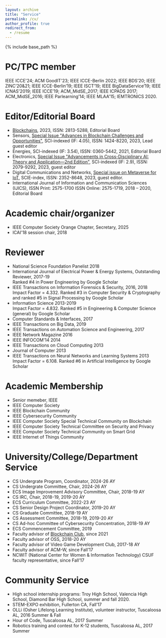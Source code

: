 ```yaml
---
layout: archive
title: "Service"
permalink: /cv/
author_profile: true
redirect_from:
  - /resume
---
```


{% include base_path %}

PC/TPC member
======
IEEE ICCE'24; ACM GoodIT'23; IEEE ICCE-Berlin 2022; IEEE BDS’20; IEEE ZINC’20&21; IEEE ICCE-Berlin’19; IEEE ISCT’19; IEEE BigDataService’19; IEEE ICNAS'2019; IEEE ICCE’19; ACM_MidSE_2017; IEEE ICPADS 2017; ACM_MidSE_2016; IEEE Parlearning’14; IEEE MLAA'15; IEMTRONICS 2020.

Editor/Editorial Board
======
- [Blockchains](https://www.mdpi.com/journal/blockchains/editors), 2023, ISSN: 2813-5288, Editorial Board
- Sensors, [Special Issue "Advances in Blockchain Challenges and Opportunities"](https://www.mdpi.com/journal/sensors/special_issues/0E9R83J7XJ), SCI-indexed (IF: 4.05), ISSN: 1424-8220, 2023, Lead guest editor
- Energies, SCI-indexed (IF: 3.54), ISSN: 0360-5442, 2021, Editorial Board
- Electronics, [Special Issue "Advancements in Cross-Disciplinary AI: Theory and Application—2nd Edition"](https://www.mdpi.com/journal/electronics/special_issues/IXIWU6WOB9), SCI-indexed (IF: 2.9), ISSN: 2079-9292, 2023, guest editor
- Digital Communications and Networks, [Special issue on Metaverse for IoT](https://www.keaipublishing.com/en/journals/digital-communications-and-networks/), SCIE-index, ISSN: 2352-8648, 2023, guest editor.
- International Journal of Information and Communication Sciences (IJICS), ISSN Print:  2575-1700
ISSN Online:  2575-1719, 2018 – 2020, Editorial Board

Academic chair/organizer
=====
- IEEE Computer Society Orange Chapter, Secretary, 2025
- ICAI'18 session chair, 2018

Reviewer
======
- National Science Foundation Panelist 2018
- International Journal of Electrical Power & Energy Systems, Outstanding Reviewer, 2017-19<br/>
Ranked #4 in Power Engineering by Google Scholar
- IEEE Transactions on Information Forensics & Security, 2016, 2018<br/>
Impact Factor = 4.332. Ranked #3 in Computer Security & Cryptography and ranked #5 in Signal Processing by Google Scholar
- Information Science 2013-2019<br/>
Impact Factor = 4.832. Ranked #5 in Engineering & Computer Science (general) by Google Scholar
- Computer Standards & Interfaces, 2017
- IEEE Transactions on Big Data, 2019
- IEEE Transactions on Automation Science and Engineering, 2017
- IEEE Network Magazine 2016
- IEEE INFOCOM'14 2014
- IEEE Transactions on Cloud Computing 2013
- Journal of Computer 2013
- IEEE Transactions on Neural Networks and Learning Systems 2013<br/>
Impact Factor = 6.108. Ranked #6 in Artificial Intelligence by Google Scholar


Academic Membership
======
- Senior memeber, IEEE
- IEEE Computer Society
- IEEE Blockchain Community
- IEEE Cybersecurity Community
- IEEE Computer Society Special Technical Community on Blockchain
- IEEE Computer Society Technical Committee on Security and Privacy
- IEEE Computer Society Technical Community on Smart Grid
- IEEE Internet of Things Community


University/College/Department Service
======
- CS Undergrate Program, Coordinator, 2024-26 AY
- CS Undergrate Committee, Chair, 2024-26 AY
- ECS Image Improvement Advisory Committee, Chair, 2018-19 AY
- CS IRC, Chair, 2018-19, 2019-20 AY
- ECS Curriculum Committee, 2022-23 AY
- CS Senior Design Project Coordinator, 2019-20 AY
- CS Graduate Committee, 2018-19 AY
- CS Assessment Committee, 2018-19, 2019-20 AY
- CS Ad-hoc Committee of Cybersecurity Concentration, 2018-19 AY
- ECS Commencement Committee, 2019
- Faculty advisor of [Blockchain Club](https://tuffytoken.github.io/), since 2021
- Faculty advisor of OSS, 2018-20 AY
- Faculty advisor of Video Game Development Club, 2017-18 AY
- Faculty advisor of ACM-W, since Fall’17 
- NCWIT (National Center for Women & Information Technology) CSUF faculty representative, since Fall’17


Community Service
======
- High school internship programs: Troy High School, Valencia High School, Diamond Bar High School, summer and fall 2020.
- STEM-EXPO exhibition, Fullerton CA, Fall’17 
- OLLi (Osher Lifelong Learning Institute), volunteer instructor, Tuscaloosa AL, 2016 Summer & Fall
- Hour of Code, Tuscaloosa AL, 2017 Summer
- Robotics training and contest for K-12 students, Tuscaloosa AL, 2017 Summer

